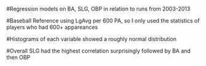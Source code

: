 #Regression models on BA, SLG, OBP in relation to runs from 2003-2013

#Baseball Reference using LgAvg per 600 PA, so I only used the statistics of players who had 600+ appareances

#Histograms of each variable showed a roughly normal distribution

#Overall SLG had the highest correlation surprisingly followed by BA and then OBP

